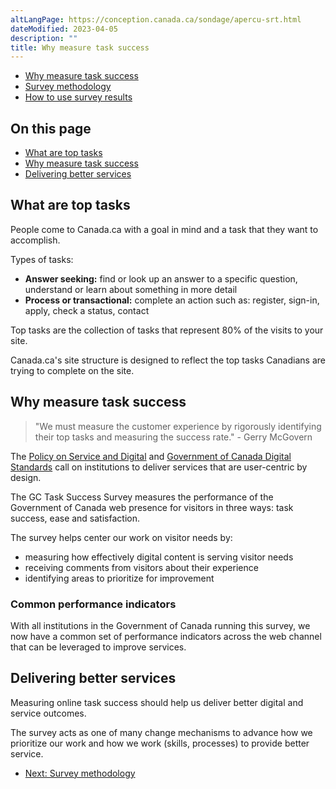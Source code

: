 ```yaml
---
altLangPage: https://conception.canada.ca/sondage/apercu-srt.html
dateModified: 2023-04-05
description: ""
title: Why measure task success
---
```


<div class="gc-stp-stp">
  <div class="row">
    <ul class="toc lst-spcd col-md-12">
      <li class="col-md-4 col-sm-6"><a class="list-group-item active" href="about-tss.html">Why measure task success</a></li>
      <li class="col-md-4 col-sm-6"><a class="list-group-item" href="methods.html">Survey methodology</a></li>
      <li class="col-md-4 col-sm-6"><a class="list-group-item" href="benefits.html">How to use survey results</a></li>
    </ul>
  </div>
</div>

## On this page

* [What are top tasks](#what-are-top-tasks)
* [Why measure task success](#why-measure-task-success)
* [Delivering better services](#delivering-better-services)

## What are top tasks

People come to Canada.ca with a goal in mind and a task that they want to accomplish.

Types of tasks:

* **Answer seeking:** find or look up an answer to a specific question, understand or learn about something in more detail
* **Process or transactional:** complete an action such as: register, sign-in, apply, check a status, contact

Top tasks are the collection of tasks that represent 80% of the visits to your site.

Canada.ca's site structure is designed to reflect the top tasks Canadians are trying to complete on the site.

## Why measure task success

> "We must measure the customer experience by rigorously identifying their top tasks and measuring the success rate." - Gerry McGovern

The [Policy on Service and Digital](https://www.tbs-sct.canada.ca/pol/doc-eng.aspx?id=32603) and [Government of Canada Digital Standards](https://www.canada.ca/en/government/system/digital-government/government-canada-digital-standards.html) call on institutions to deliver services that are user-centric by design.

The GC Task Success Survey measures the performance of the Government of Canada web presence for visitors in three ways: task success, ease and satisfaction.

The survey helps center our work on visitor needs by:

* measuring how effectively digital content is serving visitor needs
* receiving comments from visitors about their experience
* identifying areas to prioritize for improvement

### Common performance indicators

With all institutions in the Government of Canada running this survey, we now have a common set of performance indicators across the web channel that can be leveraged to improve services.

## Delivering better services

Measuring online task success should help us deliver better digital and service outcomes.

The survey acts as one of many change mechanisms to advance how we prioritize our work and how we work (skills, processes) to provide better service.

<nav role="navigation" class="mrgn-bttm-lg">
  <ul class="pager">
    <li class="next"><a href="methods.html" rel="next">Next: Survey methodology</a></li>
  </ul>
</nav>
